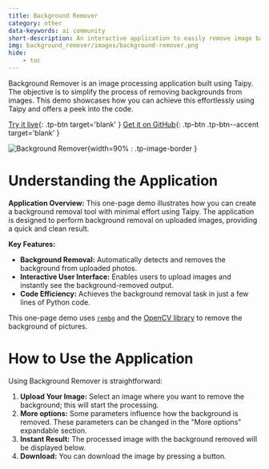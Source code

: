 ```yaml
---
title: Background Remover
category: other
data-keywords: ai community
short-description: An interactive application to easily remove image backgrounds using automatic detection.
img: background_remover/images/background-remover.png
hide:
    - toc
---
```

Background Remover is an image processing application built using Taipy. The objective is
to simplify the process of removing backgrounds from images. This demo showcases how you
can achieve this effortlessly using Taipy and offers a peek into the code.

[Try it live](https://background-remover.taipy.cloud/){: .tp-btn target='blank' }
[Get it on GitHub](https://github.com/Avaiga/demo-remove-background){: .tp-btn .tp-btn--accent target='blank' }

![Background Remover](images/background-remover.png){width=90% : .tp-image-border }

# Understanding the Application

**Application Overview:**
This one-page demo illustrates how you can create a background removal tool with minimal
effort using Taipy. The application is designed to perform background removal on uploaded
images, providing a quick and clean result.

**Key Features:**

- **Background Removal:** Automatically detects and removes the background from uploaded
    photos.
- **Interactive User Interface:** Enables users to upload images and instantly see the
    background-removed output.
- **Code Efficiency:** Achieves the background removal task in just a few lines of Python
    code.

This one-page demo uses [`rembg`](https://github.com/danielgatis/rembg) and the
[OpenCV library](https://opencv.org/) to remove the background of pictures.

# How to Use the Application

Using Background Remover is straightforward:

1. **Upload Your Image:** Select an image where you want to remove the background; this
    will start the processing.
2. **More options:** Some parameters influence how the background is removed. These
    parameters can be changed in the "More options" expandable section.
3. **Instant Result:** The processed image with the background removed will be displayed
    below.
4. **Download:** You can download the image by pressing a button.
